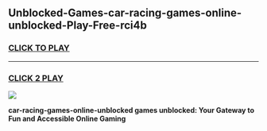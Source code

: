 
## Unblocked-Games-car-racing-games-online-unblocked-Play-Free-rci4b
<h3>
<a href="https://premium76.site?title=car-racing-games-online-unblocked&ref=23A">CLICK TO PLAY</a></h3>
<hr>

<h3>
<a href="https://premium76.site?title=car-racing-games-online-unblocked&ref=23A">CLICK 2 PLAY</a>
  
</h3>

<a href="https://premium76.site?title=car-racing-games-online-unblocked&ref=23A"><img src="https://clearcache.store/games.png"></a>


**car-racing-games-online-unblocked games unblocked: Your Gateway to Fun and Accessible Online Gaming**
